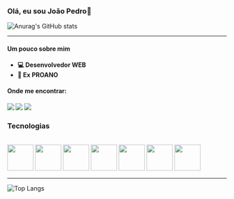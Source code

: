 
### Olá, eu sou João Pedro👋
![Anurag's GitHub stats](https://github-readme-stats.vercel.app/api?username=Dev-loureiro&show_icons=true&theme=radical)
<hr>
 
<h4> Um pouco sobre mim <h4/>
   <ul>
        <li> 💻 Desenvolvedor WEB </li>
        <li> 💙 Ex PROANO</li>
    </ul>

  <h4> Onde me encontrar: <h4/>
      <div>
            <a href="https://instagram.com/jp_loureiro" target="_blank"><img src="https://img.shields.io/badge/-Instagram-%23E4405F?style=for-the-badge&logo=instagram&logoColor=white" target="_blank"></a>
            <a href = "mailto:jploureiro2004@gmail.com"><img src="https://img.shields.io/badge/-Gmail-%23333?style=for-the-badge&logo=gmail&logoColor=white" target="_blank"></a>
            <a href="https://www.linkedin.com/in/joão-pedro-loureiro-51b235229/" target="_blank"><img src="https://img.shields.io/badge/-LinkedIn-%230077B5?style=for-the-badge&logo=linkedin&logoColor=white" target="_blank"></a>   
      </div>

<h3> Tecnologias </h3>
<div style="display: inline_block"><br>
<img width = 60px src="https://cdn.jsdelivr.net/gh/devicons/devicon/icons/html5/html5-original-wordmark.svg" />
<img width = 60px src="https://cdn.jsdelivr.net/gh/devicons/devicon/icons/css3/css3-original-wordmark.svg" />
<img width = 60px src="https://cdn.jsdelivr.net/gh/devicons/devicon/icons/javascript/javascript-original.svg" />
<img width = 60px src="https://cdn.jsdelivr.net/gh/devicons/devicon/icons/react/react-original-wordmark.svg" />        
<img width = 60px src="https://cdn.jsdelivr.net/gh/devicons/devicon/icons/java/java-original-wordmark.svg" />
<img loading="lazy" src="https://cdn.jsdelivr.net/gh/devicons/devicon/icons/git/git-original.svg" width="60px"/>
<img src="https://cdn.jsdelivr.net/gh/devicons/devicon/icons/figma/figma-original.svg" width="60px" />
         
<!-- <img width = 60px src="https://cdn.jsdelivr.net/gh/devicons/devicon/icons/python/python-original.svg"/> -->
          

  <hr>

![Top Langs](https://github-readme-stats.vercel.app/api/top-langs/?username=Dev-loureiro\&layout=compact) 
 
